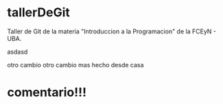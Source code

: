 # tallerDeGit

Taller de Git de la materia "Introduccion a la Programacion" de la FCEyN - UBA.

asdasd


otro cambio
otro cambio mas hecho desde casa




# comentario!!!